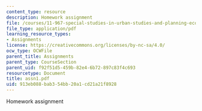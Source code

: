 ```yaml
---
content_type: resource
description: Homework assignment
file: /courses/11-967-special-studies-in-urban-studies-and-planning-economic-development-planning-skills-january-iap-2007/913eb088bab354bb20a1cd21a21f8928_assn1.pdf
file_type: application/pdf
learning_resource_types:
- Assignments
license: https://creativecommons.org/licenses/by-nc-sa/4.0/
ocw_type: OCWFile
parent_title: Assignments
parent_type: CourseSection
parent_uid: f92f51d5-459b-82e4-6b72-897c83f4c693
resourcetype: Document
title: assn1.pdf
uid: 913eb088-bab3-54bb-20a1-cd21a21f8928
---
```

Homework assignment